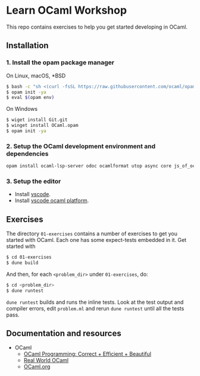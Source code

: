 # Learn OCaml Workshop

This repo contains exercises to help you get started developing in OCaml.

## Installation

### 1. Install the opam package manager

On Linux, macOS, *BSD

```bash
$ bash -c "sh <(curl -fsSL https://raw.githubusercontent.com/ocaml/opam/master/shell/install.sh)"
$ opam init -ya
$ eval $(opam env)
```
On Windows

```bash
$ wiget install Git.git
$ winget install OCaml.opam
$ opam init -ya
```

### 2. Setup the OCaml development environment and dependencies

```bash
opam install ocaml-lsp-server odoc ocamlformat utop async core js_of_ocaml js_of_ocaml-ppx merlin ocp-indent
```

### 3. Setup the editor

* Install [vscode](https://code.visualstudio.com/).
* Install [vscode ocaml platform](https://marketplace.visualstudio.com/items?itemName=ocamllabs.ocaml-platform).

## Exercises

The directory `01-exercises` contains a number of exercises to get you started
with OCaml. Each one has some expect-tests embedded in it. Get started with

```bash
$ cd 01-exercises
$ dune build
```

And then, for each `<problem_dir>` under `01-exercises`, do:

```bash
$ cd <problem_dir>
$ dune runtest 
```

`dune runtest` builds and runs the inline tests. Look at the test output and
compiler errors, edit `problem.ml` and rerun `dune runtest` until all the tests
pass.

## Documentation and resources

* OCaml
  + [OCaml Programming: Correct + Efficient + Beautiful](https://cs3110.github.io/textbook/cover.html)
  + [Real World OCaml](https://dev.realworldocaml.org/)
  + [OCaml.org](https://ocaml.org/)
